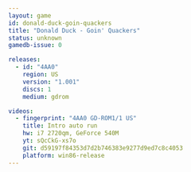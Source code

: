 ```yaml
---
layout: game
id: donald-duck-goin-quackers
title: "Donald Duck - Goin' Quackers"
status: unknown
gamedb-issue: 0

releases:
  - id: "4AA0"
    region: US
    version: "1.001"
    discs: 1
    medium: gdrom

videos:
  - fingerprint: "4AA0 GD-ROM1/1 US"
    title: Intro auto run
    hw: i7 2720qm, GeForce 540M
    yt: sQcCkG-xs7o
    git: d59197f84353d7d2b746383e9277d9ed7c8c4053
    platform: win86-release
---
```

